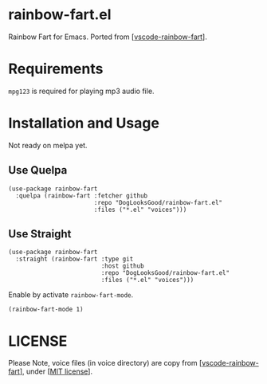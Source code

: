 # rainbow-fart.el

Rainbow Fart for Emacs. Ported from [[vscode-rainbow-fart](https://github.com/SaekiRaku/vscode-rainbow-fart)].

# Requirements

`mpg123` is required for playing mp3 audio file.

# Installation and Usage

Not ready on melpa yet.

## Use Quelpa
```emacs-lisp
(use-package rainbow-fart
  :quelpa (rainbow-fart :fetcher github
                        :repo "DogLooksGood/rainbow-fart.el"
                        :files ("*.el" "voices")))
```

## Use Straight
```emacs-lisp
(use-package rainbow-fart
  :straight (rainbow-fart :type git
                          :host github
                          :repo "DogLooksGood/rainbow-fart.el"
                          :files ("*.el" "voices")))
```

Enable by activate `rainbow-fart-mode`.

```emacs-lisp
(rainbow-fart-mode 1)
```

# LICENSE
Please Note, voice files (in voice directory) are copy from [[vscode-rainbow-fart](https://github.com/SaekiRaku/vscode-rainbow-fart)], under [[MIT license](https://github.com/SaekiRaku/vscode-rainbow-fart/blob/master/LICENSE)].

